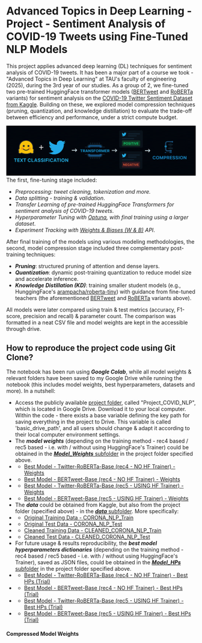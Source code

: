 # Advanced Topics in Deep Learning - Project - Sentiment Analysis of COVID-19 Tweets using Fine-Tuned NLP Models
This project applies advanced deep learning (DL) techniques for sentiment analysis of COVID-19 tweets. It has been a major part of a course we took - "Advanced Topics in Deep Learning" at TAU's faculty of engineering (2025), during the 3rd year of our studies. As a group of 2, we fine-tuned two pre-trained HuggingFace transformer models ([BERTweet](https://huggingface.co/vinai/bertweet-base) and [RoBERTa](https://huggingface.co/cardiffnlp/twitter-roberta-base) variants) for sentiment analysis on the [COVID-19 Twitter Sentiment Dataset from Kaggle](https://www.kaggle.com/datasets/datatattle/covid-19-nlp-text-classification/data). Building on these, we explored model compression techniques (pruning, quantization, and knowledge distillation) to evaluate the trade-off between efficiency and performance, under a strict compute budget.

![_](https://github.com/IdanKanat/COVID_NLP_Advanced_DL_Project/blob/f10660f8b73eda11dc920446c6db5804c0e43fcd/AdvancedTopicsInDL_Project_COVID_NLP_ThemePic%20-%20FINAL.png)
The first, fine-tuning stage included:

- *Preprocessing: tweet cleaning, tokenization and more.*
- *Data splitting - training & validation*.
- *Transfer Learning of pre-trained HuggingFace Transformers for sentiment analysis of COVID-19 tweets*.
- *Hyperparameter Tuning with [Optuna](https://optuna.org/), with final training using a larger dataset*.
- *Experiment Tracking with [Weights & Biases (W & B)](https://wandb.ai/) API*.

After final training of the models using various modeling methodologies, the second, model compression stage included three complementary post-training techniques:

- ***Pruning***: structured pruning of attention and dense layers.
- ***Quantization***: dynamic post-training quantization to reduce model size and accelerate inference.
- ***Knowledge Distillation (KD)***: training smaller student models (e.g., HunggingFace's [arampacha/roberta-tiny](https://huggingface.co/arampacha/roberta-tiny)) with guidance from fine-tuned teachers (the aforementioned [BERTweet](https://huggingface.co/vinai/bertweet-base) and [RoBERTa](https://huggingface.co/cardiffnlp/twitter-roberta-base) variants above).

All models were later compared using train & test metrics (accuracy, F1-score, precision and recall) & parameter count. The comparison was formatted in a neat CSV file and model weights are kept in the accessible through drive.

## How to reproduce the project code using Git Clone?
The notebook has been run using ***Google Colab***, while all model weights & relevant folders have been saved to my Google Drive while running the notebook (this includes model weights, best hyperparameters, datasets and more). In a nutshell:
- Access the publicly available [project folder](https://drive.google.com/drive/folders/1egGGJ6F878xIk_bKUfjhyZStESiliwRC?usp=sharing), called "Project_COVID_NLP", which is located in Google Drive. Download it to your local computer. Within the code - there exists a base variable defining the key path for saving everything in the project to Drive. This variable is called 'basic_drive_path', and all users should change & adapt it according to their local computer environment settings.
- The ***model weights*** (depending on the training method - rec4 based / rec5 based - i.e. with / without using HuggingFace's Trainer) could be obtained in the [***Model_Weights*** subfolder](https://drive.google.com/drive/folders/1MC21Y6shpe7IXpWPEcFem7B_h9YQScun?usp=sharing) in the project folder specified above.
- - [Best Model - Twitter-RoBERTa-Base (rec4 - NO HF Trainer) - Weights](https://drive.google.com/drive/folders/1fK2TyZg1JxXvPzJAwfzrNl8xIFfxlgGi?usp=sharing)
- - [Best Model - BERTweet-Base (rec4 - NO HF Trainer) - Weights](https://drive.google.com/drive/folders/1cLwmKTbbsT3cSPEF7CKLlco_sUXOVyz2?usp=sharing)
- - [Best Model - Twitter-RoBERTa-Base (rec5 - USING HF Trainer) - Weights](https://drive.google.com/drive/folders/1GigQrF5r1mo967YNVuX_sw5a6yji-Uco?usp=sharing)
- - [Best Model - BERTweet-Base (rec5 - USING HF Trainer) - Weights](https://drive.google.com/drive/folders/1DNEfAtxO-jn6-hf_pI19eONl1l-JY8Fk?usp=sharing)
- The ***data*** could be obtained from Kaggle, but also from the project folder (specified above) - in the [***data*** subfolder](https://drive.google.com/drive/folders/1S1jxDoTxNXFIZKACrRp9nj2jhgatr_Au?usp=sharing). More specifically:
- - [Original Training Data - CORONA_NLP_Train](https://drive.google.com/file/d/1dCbfsXJuU_Ers3k1JmtjLrfqVMUgEO6m/view?usp=drive_link)
- - [Original Test Data - CORONA_NLP_Test](https://drive.google.com/file/d/1fmODEknrlX9MkB7VCr7EaZOPCpZy6QUx/view?usp=sharing)
- - [Cleaned Training Data - CLEANED_CORONA_NLP_Train](https://drive.google.com/file/d/1QvlQEaO_YdCi3CXB3aMZmj5nl9HV1Tpf/view?usp=drive_link)
- - [Cleaned Test Data - CLEANED_CORONA_NLP_Test](https://drive.google.com/file/d/14U9ZPAUCbmL_bHh--hRV4NcZjbYUm29t/view?usp=sharing)
- For future usage & results reproducibility, the ***best model hyperparameters dictionaries*** (depending on the training method - rec4 based / rec5 based - i.e. with / without using HuggingFace's Trainer), saved as JSON files, could be obtained in the [***Model_HPs*** subfolder](https://drive.google.com/drive/folders/1-UqIBULhKS1_RQEUkqRQb1P7O3wkRiO2?usp=sharing) in the project folder specified above.
- - [Best Model - Twitter-RoBERTa-Base (rec4 - NO HF Trainer) - Best HPs (Trial)](https://drive.google.com/file/d/1S8cVHWauBvsMfA23E-jbrNOb2yPGfmzs/view?usp=sharing)
- - [Best Model - BERTweet-Base (rec4 - NO HF Trainer) - Best HPs (Trial)](https://drive.google.com/file/d/1R1bc5IB3OXHsZQerkH4JfM3GzOG5s-Xn/view?usp=sharing)
- - [Best Model - Twitter-RoBERTa-Base (rec5 - USING HF Trainer) - Best HPs (Trial)](https://drive.google.com/file/d/1Yl6Of1CZtaK4mRJIEM8dSN-EZMSByuuY/view?usp=sharing)
- - [Best Model - BERTweet-Base (rec5 - USING HF Trainer) - Best HPs (Trial)](https://drive.google.com/file/d/1E1o7NT4_bWuYM776Vg0bET4xyxzvDSPm/view?usp=sharing)

#### Compressed Model Weights

